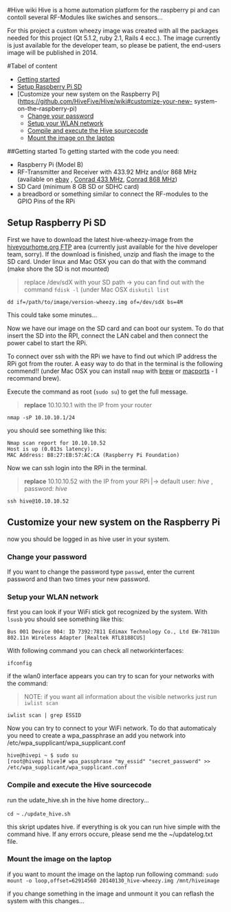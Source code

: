 #Hive wiki
Hive is a home automation platform for the raspberry pi and can contoll several RF-Modules like swiches and sensors...

For this project a custom wheezy image was created with all the packages needed for this project (Qt 5.1.2, ruby 2.1, Rails 4 ecc.). The image currently is just available for the developer team, so please be patient, the end-users image will be published in 2014. 

#Tabel of content
* [Getting started](https://github.com/HiveFive/Hive/wiki#getting-started)
* [Setup Raspberry Pi SD ](https://github.com/HiveFive/Hive/wiki#setup-raspberry-pi-sd)
* [Customize your new system on the Raspberry Pi](https://github.com/HiveFive/Hive/wiki#customize-your-new-
system-on-the-raspberry-pi)
    * [Change your password](https://github.com/HiveFive/Hive/wiki#change-your-password)
    * [Setup your WLAN network](https://github.com/HiveFive/Hive/wiki/#setup-your-wlan-network)
    * [Compile and execute the Hive sourcecode](https://github.com/HiveFive/Hive/wiki#wiki-compile-and-execute-the-hive-sourcecode)
    * [Mount the image on the laptop](https://github.com/HiveFive/Hive/wiki#wiki-mount-the-image-on-the-laptop)

##Getting started
To getting started with the code you need:
* Raspberry Pi (Model B)
* RF-Transmitter and Receiver with 433.92 MHz and/or 868 MHz (available on [ebay](http://www.ebay.com/itm/433Mhz-WL-RF-Transmitter-Receiver-Module-Link-Kit-for-Arduino-ARM-MCU-Wireless-/380717845396?pt=LH_DefaultDomain_0&hash=item58a48d4b94) , [Conrad 433 MHz](http://www.conrad.at/ce/de/product/130428/Funk-Sender-Empfaenger-Set-433-MHz-AM-Baustein-Sender-3-12-VACDC-Empfaenger-5-VACDC-Reichweite-max-30-m/?ref=detview1&rt=detview1&rb=2), [Conrad 868 MHz](http://www.conrad.at/ce/de/product/190939/Funk-Sende-Empfaenger-Set-868-MHz-Baustein-Sender-3-12-VACDC-Empfaenger-5-VACDC-Reichweite-max-200-m/?ref=detview1&rt=detview1&rb=2))
* SD Card (minimum 8 GB SD or SDHC card)
* a breadbord or something similar to connect the RF-modules to the GPIO Pins of the RPi

## Setup Raspberry Pi SD
First we have to download the latest hive-wheezy-image from the [hiveyourhome.org FTP](http://www.hiveyourhome.org/) area (currently just available for the hive developer team, sorry).
If the download is finished, unzip and flash the image to the SD card.
Under linux and Mac OSX you can do that with the command (make shore the SD is not mounted)
> replace /dev/sdX with your SD path -> you can find out with the command `fdisk -l` (under Mac OSX `diskutil list`

`dd if=/path/to/image/version-wheezy.img of=/dev/sdX bs=4M`

This could take some minutes...

Now we have our image on the SD card and can boot our system. To do that insert the SD into the RPI, connect the LAN cabel and then connect the power cabel to start the RPi.

To connect over ssh with the RPi we have to find out which IP address the RPi got from the router. A easy way to do that in the terminal is the following commend!! (under Mac OSX you can install `nmap` with [brew](http://brew.sh/) or [macports](http://guide.macports.org/) - I recommand brew).

Execute the command as root (`sudo su`) to get the full message.

>**replace** 10.10.10.1 with the IP from your router

`nmap -sP 10.10.10.1/24`

you should see something like this:

    Nmap scan report for 10.10.10.52
    Host is up (0.013s latency).
    MAC Address: B8:27:EB:57:AC:CA (Raspberry Pi Foundation)

Now we can ssh login into the RPi in the terminal.
> **replace** 10.10.10.52 with the IP from your RPi |-> default user: _hive_ , password: _hive_

`ssh hive@10.10.10.52`

## Customize your new system on the Raspberry Pi
now you should be logged in as hive user in your system.
### Change your password
If you want to change the password type `passwd`, enter the current password and than two times your new password.

### Setup your WLAN network
first you can look if your WiFi stick got recognized by the system. With `lsusb` you should see something like this:

`Bus 001 Device 004: ID 7392:7811 Edimax Technology Co., Ltd EW-7811Un 802.11n Wireless Adapter [Realtek RTL8188CUS]`

With following command you can check all networkinterfaces:

`ifconfig`

if the wlan0 interface appears you can try to scan for your networks with the command:

> NOTE: if you want all information about the visible networks just run `iwlist scan`

`iwlist scan | grep ESSID`

Now you can try to connect to your WiFi network. To do that automaticaly you need to create a wpa_passphrase an add you network into /etc/wpa_supplicant/wpa_supplicant.conf

    hive@hivepi ~ $ sudo su
    [root@hivepi hive]# wpa_passphrase "my_essid" "secret_password" >> /etc/wpa_supplicant/wpa_supplicant.conf

### Compile and execute the Hive sourcecode

run the udate_hive.sh in the hive home directory...

`cd ~`
`./update_hive.sh`

this skript updates hive. if everything is ok you can run hive simple with the command hive. If any errors occure, please send me the ~/updatelog.txt file.

### Mount the image on the laptop
if you want to mount the image on the laptop run following command:
`sudo mount -o loop,offset=62914560 20140130_hive-wheezy.img /mnt/hiveimage`

if you change something in the image and unmount it you can reflash the system with this changes...


